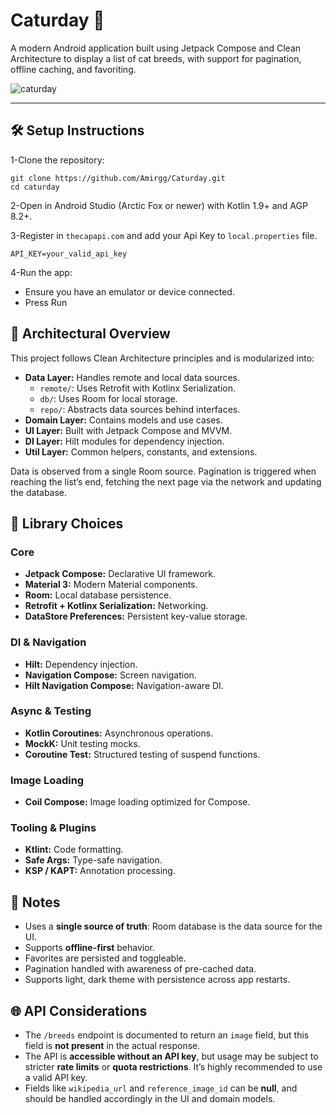 # Caturday 🐾

A modern Android application built using Jetpack Compose and Clean Architecture to display a list of cat breeds, with support for pagination, offline caching, and favoriting.

![caturday](https://github.com/user-attachments/assets/cb6095c4-b950-4930-be5b-707f223c2df3)


---

## 🛠 Setup Instructions
1-Clone the repository:
```
git clone https://github.com/Amirgg/Caturday.git
cd caturday
```

2-Open in Android Studio (Arctic Fox or newer) with Kotlin 1.9+ and AGP 8.2+.

3-Register in `thecapapi.com` and add your Api Key to `local.properties` file.
```
API_KEY=your_valid_api_key
```

4-Run the app:
  - Ensure you have an emulator or device connected.
  - Press Run

## 🧱 Architectural Overview
This project follows Clean Architecture principles and is modularized into:
- **Data Layer:** Handles remote and local data sources.
  - `remote/`: Uses Retrofit with Kotlinx Serialization.
  - `db/`: Uses Room for local storage.
  - `repo/`: Abstracts data sources behind interfaces.
- **Domain Layer:** Contains models and use cases.
- **UI Layer:** Built with Jetpack Compose and MVVM.
- **DI Layer:** Hilt modules for dependency injection.
- **Util Layer:** Common helpers, constants, and extensions.
  
Data is observed from a single Room source. Pagination is triggered when reaching the list’s end, fetching the next page via the network and updating the database.

## 🔌 Library Choices
### Core
- **Jetpack Compose:** Declarative UI framework.
- **Material 3:** Modern Material components.
- **Room:** Local database persistence.
- **Retrofit + Kotlinx Serialization:** Networking.
- **DataStore Preferences:** Persistent key-value storage.
### DI & Navigation
- **Hilt:** Dependency injection.
- **Navigation Compose:** Screen navigation.
- **Hilt Navigation Compose:** Navigation-aware DI.
### Async & Testing
- **Kotlin Coroutines:** Asynchronous operations.
- **MockK:** Unit testing mocks.
- **Coroutine Test:** Structured testing of suspend functions.
### Image Loading
- **Coil Compose:** Image loading optimized for Compose.
### Tooling & Plugins
- **Ktlint:** Code formatting.
- **Safe Args:** Type-safe navigation.
- **KSP / KAPT:** Annotation processing.

## 📌 Notes
- Uses a **single source of truth**: Room database is the data source for the UI.
- Supports **offline-first** behavior.
- Favorites are persisted and toggleable.
- Pagination handled with awareness of pre-cached data.
- Supports light, dark theme with persistence across app restarts.

## 🌐 API Considerations
- The `/breeds` endpoint is documented to return an `image` field, but this field is **not present** in the actual response.
- The API is **accessible without an API key**, but usage may be subject to stricter **rate limits** or **quota restrictions**. It’s highly recommended to use a valid API key.
- Fields like `wikipedia_url` and `reference_image_id` can be **null**, and should be handled accordingly in the UI and domain models.

















